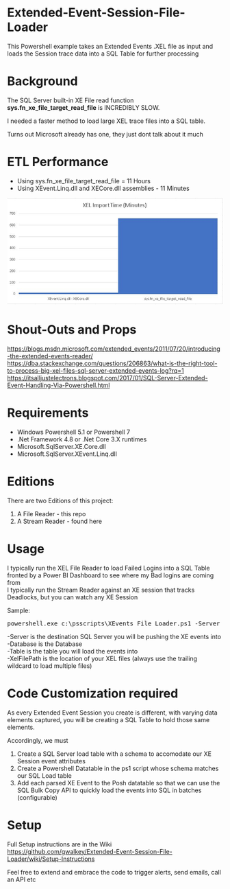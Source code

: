 # Extended-Event-Session-File-Loader
This Powershell example takes an Extended Events .XEL file as input and loads the Session trace data into a SQL Table for further processing

# Background
The SQL Server built-in XE File read function <b>sys.fn_xe_file_target_read_file</b> is INCREDIBLY SLOW.

I needed a faster method to load large XEL trace files into a SQL table.

Turns out Microsoft already has one, they just dont talk about it much

# ETL Performance
* Using sys.fn_xe_file_target_read_file = 11 Hours
* Using XEvent.Linq.dll and XECore.dll assemblies - 11 Minutes

![alt text](https://raw.githubusercontent.com/gwalkey/SSAS_DW_Logins/master/Import_Library_Comparison.jpg)

# Shout-Outs and Props
https://blogs.msdn.microsoft.com/extended_events/2011/07/20/introducing-the-extended-events-reader/
https://dba.stackexchange.com/questions/206863/what-is-the-right-tool-to-process-big-xel-files-sql-server-extended-events-log?rq=1
https://itsalljustelectrons.blogspot.com/2017/01/SQL-Server-Extended-Event-Handling-Via-Powershell.html

  
# Requirements
* Windows Powershell 5.1 or Powershell 7
* .Net Framework 4.8 or .Net Core 3.X runtimes
* Microsoft.SqlServer.XE.Core.dll
* Microsoft.SqlServer.XEvent.Linq.dll

# Editions
There are two Editions of this project:
1) A File Reader - this repo
2) A Stream Reader - found here

# Usage
I typically run the XEL File Reader to load Failed Logins into a SQL Table fronted by a Power BI Dashboard to see where my Bad logins are coming from<br>
I typically run the Stream Reader against an XE session that tracks Deadlocks, but you can watch any XE Session

Sample:
<pre>
powershell.exe c:\psscripts\XEvents_File_Loader.ps1 -Server 'localhost' -Database 'FailedLogins' - Table 'XE_Load' -XELFilePath 'c:\traces\XE_Faled_Logins*.xel'
</pre>

-Server is the destination SQL Server you will be pushing the XE events into<br>
-Database is the Database<br>
-Table is the table you will load the events into<br>
-XelFilePath is the location of your XEL files (always use the trailing wildcard to load multiple files)

# Code Customization required
As every Extended Event Session you create is different, with varying data elements captured, you will be creating a SQL Table to hold those same elements.

Accordingly, we must 
1) Create a SQL Server load table with a schema to accomodate our XE Session event attributes
2) Create a Powershell Datatable in the ps1 script whose schema matches our SQL Load table
3) Add each parsed XE Event to the Posh datatable so that we can use the SQL Bulk Copy API to quickly load the events into SQL in batches (configurable)

# Setup
Full Setup instructions are in the Wiki<br>
https://github.com/gwalkey/Extended-Event-Session-File-Loader/wiki/Setup-Instructions

Feel free to extend and embrace the code to trigger alerts, send emails, call an API etc
